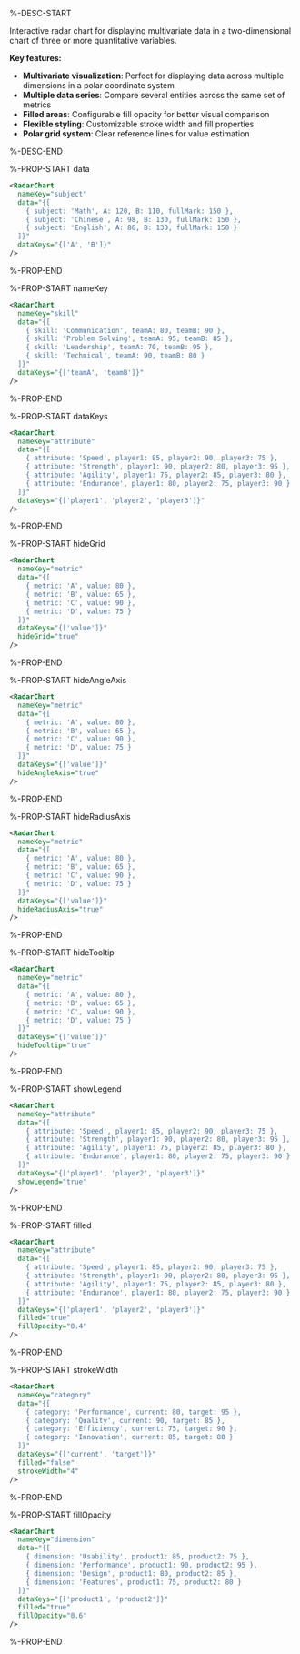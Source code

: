 %-DESC-START

Interactive radar chart for displaying multivariate data in a two-dimensional chart of three or more quantitative variables.

**Key features:**
- **Multivariate visualization**: Perfect for displaying data across multiple dimensions in a polar coordinate system
- **Multiple data series**: Compare several entities across the same set of metrics
- **Filled areas**: Configurable fill opacity for better visual comparison
- **Flexible styling**: Customizable stroke width and fill properties
- **Polar grid system**: Clear reference lines for value estimation

%-DESC-END

%-PROP-START data

```xml
<RadarChart 
  nameKey="subject"
  data="{[
    { subject: 'Math', A: 120, B: 110, fullMark: 150 },
    { subject: 'Chinese', A: 98, B: 130, fullMark: 150 },
    { subject: 'English', A: 86, B: 130, fullMark: 150 }
  ]}"
  dataKeys="{['A', 'B']}"
/>
```

%-PROP-END

%-PROP-START nameKey

```xml
<RadarChart 
  nameKey="skill"
  data="{[
    { skill: 'Communication', teamA: 80, teamB: 90 },
    { skill: 'Problem Solving', teamA: 95, teamB: 85 },
    { skill: 'Leadership', teamA: 70, teamB: 95 },
    { skill: 'Technical', teamA: 90, teamB: 80 }
  ]}"
  dataKeys="{['teamA', 'teamB']}"
/>
```

%-PROP-END

%-PROP-START dataKeys

```xml
<RadarChart 
  nameKey="attribute"
  data="{[
    { attribute: 'Speed', player1: 85, player2: 90, player3: 75 },
    { attribute: 'Strength', player1: 90, player2: 80, player3: 95 },
    { attribute: 'Agility', player1: 75, player2: 85, player3: 80 },
    { attribute: 'Endurance', player1: 80, player2: 75, player3: 90 }
  ]}"
  dataKeys="{['player1', 'player2', 'player3']}"
/>
```

%-PROP-END

%-PROP-START hideGrid

```xml
<RadarChart 
  nameKey="metric"
  data="{[
    { metric: 'A', value: 80 },
    { metric: 'B', value: 65 },
    { metric: 'C', value: 90 },
    { metric: 'D', value: 75 }
  ]}"
  dataKeys="{['value']}"
  hideGrid="true"
/>
```

%-PROP-END

%-PROP-START hideAngleAxis

```xml
<RadarChart 
  nameKey="metric"
  data="{[
    { metric: 'A', value: 80 },
    { metric: 'B', value: 65 },
    { metric: 'C', value: 90 },
    { metric: 'D', value: 75 }
  ]}"
  dataKeys="{['value']}"
  hideAngleAxis="true"
/>
```

%-PROP-END

%-PROP-START hideRadiusAxis

```xml
<RadarChart 
  nameKey="metric"
  data="{[
    { metric: 'A', value: 80 },
    { metric: 'B', value: 65 },
    { metric: 'C', value: 90 },
    { metric: 'D', value: 75 }
  ]}"
  dataKeys="{['value']}"
  hideRadiusAxis="true"
/>
```

%-PROP-END

%-PROP-START hideTooltip

```xml
<RadarChart 
  nameKey="metric"
  data="{[
    { metric: 'A', value: 80 },
    { metric: 'B', value: 65 },
    { metric: 'C', value: 90 },
    { metric: 'D', value: 75 }
  ]}"
  dataKeys="{['value']}"
  hideTooltip="true"
/>
```

%-PROP-END

%-PROP-START showLegend

```xml
<RadarChart 
  nameKey="attribute"
  data="{[
    { attribute: 'Speed', player1: 85, player2: 90, player3: 75 },
    { attribute: 'Strength', player1: 90, player2: 80, player3: 95 },
    { attribute: 'Agility', player1: 75, player2: 85, player3: 80 },
    { attribute: 'Endurance', player1: 80, player2: 75, player3: 90 }
  ]}"
  dataKeys="{['player1', 'player2', 'player3']}"
  showLegend="true"
/>
```

%-PROP-END

%-PROP-START filled

```xml
<RadarChart 
  nameKey="attribute"
  data="{[
    { attribute: 'Speed', player1: 85, player2: 90, player3: 75 },
    { attribute: 'Strength', player1: 90, player2: 80, player3: 95 },
    { attribute: 'Agility', player1: 75, player2: 85, player3: 80 },
    { attribute: 'Endurance', player1: 80, player2: 75, player3: 90 }
  ]}"
  dataKeys="{['player1', 'player2', 'player3']}"
  filled="true"
  fillOpacity="0.4"
/>
```

%-PROP-END

%-PROP-START strokeWidth

```xml
<RadarChart 
  nameKey="category"
  data="{[
    { category: 'Performance', current: 80, target: 95 },
    { category: 'Quality', current: 90, target: 85 },
    { category: 'Efficiency', current: 75, target: 90 },
    { category: 'Innovation', current: 85, target: 80 }
  ]}"
  dataKeys="{['current', 'target']}"
  filled="false"
  strokeWidth="4"
/>
```

%-PROP-END

%-PROP-START fillOpacity

```xml
<RadarChart 
  nameKey="dimension"
  data="{[
    { dimension: 'Usability', product1: 85, product2: 75 },
    { dimension: 'Performance', product1: 90, product2: 95 },
    { dimension: 'Design', product1: 80, product2: 85 },
    { dimension: 'Features', product1: 75, product2: 80 }
  ]}"
  dataKeys="{['product1', 'product2']}"
  filled="true"
  fillOpacity="0.6"
/>
```

%-PROP-END
